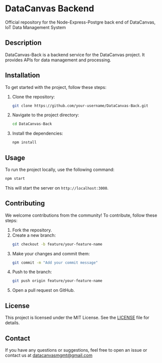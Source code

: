 # DataCanvas Backend
Official repository for the Node-Express-Postgre back end of DataCanvas, IoT Data Management System

## Description
DataCanvas-Back is a backend service for the DataCanvas project. It provides APIs for data management and processing.

## Installation
To get started with the project, follow these steps:

1. Clone the repository:
    ```bash
    git clone https://github.com/your-username/DataCanvas-Back.git
    ```
2. Navigate to the project directory:
    ```bash
    cd DataCanvas-Back
    ```
3. Install the dependencies:
    ```bash
    npm install
    ```

## Usage
To run the project locally, use the following command:
```bash
npm start
```
This will start the server on `http://localhost:3000`.

## Contributing
We welcome contributions from the community! To contribute, follow these steps:

1. Fork the repository.
2. Create a new branch:
    ```bash
    git checkout -b feature/your-feature-name
    ```
3. Make your changes and commit them:
    ```bash
    git commit -m "Add your commit message"
    ```
4. Push to the branch:
    ```bash
    git push origin feature/your-feature-name
    ```
5. Open a pull request on GitHub.

## License
This project is licensed under the MIT License. See the [LICENSE](LICENSE) file for details.

## Contact
If you have any questions or suggestions, feel free to open an issue or contact us at datacanvasmgmt@gmail.com
